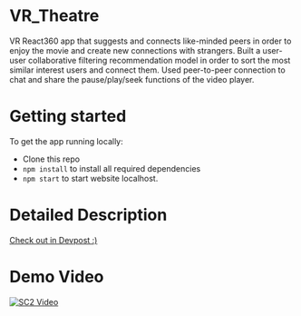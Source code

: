 # VR_Theatre
VR React360 app that suggests and connects like-minded peers in order to enjoy the movie
and create new connections with strangers. Built a user-user collaborative filtering
recommendation model   in  order  to sort the most similar interest users and connect them.
Used peer-to-peer connection to chat and share the pause/play/seek functions of the video player.

# Getting started

To get the app running locally:

- Clone this repo
- `npm install` to install all required dependencies
- `npm start` to start website localhost.

# Detailed Description

[Check out in Devpost :)](https://devpost.com/software/virtual-galaxy-gf4dxi)

# Demo Video

[![SC2 Video](https://img.youtube.com/vi/u6wHv34VSVE/0.jpg)](https://youtu.be/u6wHv34VSVE)
